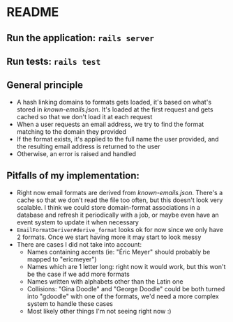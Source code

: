 # README

## Run the application: `rails server`

## Run tests: `rails test`

## General principle

- A hash linking domains to formats gets loaded, it's based on what's stored in _known-emails.json_. It's loaded at the first request and gets cached so that we don't load it at each request
- When a user requests an email address, we try to find the format matching to the domain they provided
- If the format exists, it's applied to the full name the user provided, and the resulting email address is returned to
  the user
- Otherwise, an error is raised and handled

## Pitfalls of my implementation:

- Right now email formats are derived from _known-emails.json_. There's a cache so that we don't read the file too often,
  but this doesn't look very scalable. I think we could store domain-format associations in a database and refresh it
  periodically with a job, or maybe even have an event system to update it when necessary
- `EmailFormatDeriver#derive_format` looks ok for now since we only have 2 formats. Once we start having more it may
  start to look messy
- There are cases I did not take into account:
    - Names containing accents (ie: "Éric Meyer" should probably be mapped to "ericmeyer")
    - Names which are 1 letter long: right now it would work, but this won't be the case if we add more formats
    - Names written with alphabets other than the Latin one
    - Collisions: "Gina Doodle" and "George Doodle" could be both turned into "gdoodle" with one of the formats, we'd
      need a more complex system to handle these cases
    - Most likely other things I'm not seeing right now :)
